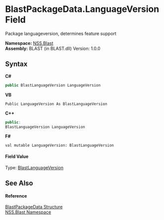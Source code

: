 # BlastPackageData.LanguageVersion Field
 

Package languageversion, determines feature support

**Namespace:**&nbsp;<a href="88b55311-4a89-0894-e27a-e157e443c7f7.md">NSS.Blast</a><br />**Assembly:**&nbsp;BLAST (in BLAST.dll) Version: 1.0.0

## Syntax

**C#**<br />
``` C#
public BlastLanguageVersion LanguageVersion
```

**VB**<br />
``` VB
Public LanguageVersion As BlastLanguageVersion
```

**C++**<br />
``` C++
public:
BlastLanguageVersion LanguageVersion
```

**F#**<br />
``` F#
val mutable LanguageVersion: BlastLanguageVersion
```


#### Field Value
Type: <a href="4f594a99-67a1-75fe-1a4d-9d4306528675.md">BlastLanguageVersion</a>

## See Also


#### Reference
<a href="08d36c75-b5dc-8eaf-5936-daa952653fa2.md">BlastPackageData Structure</a><br /><a href="88b55311-4a89-0894-e27a-e157e443c7f7.md">NSS.Blast Namespace</a><br />